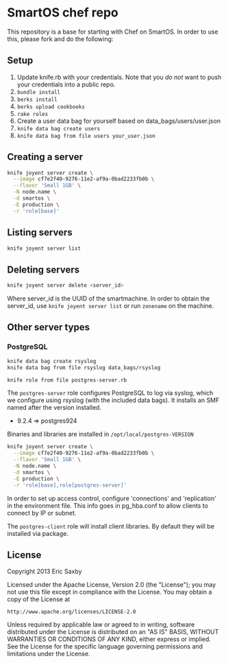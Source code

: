 SmartOS chef repo
=================

This repository is a base for starting with Chef on SmartOS. In
order to use this, please fork and do the following:

## Setup

1. Update knife.rb with your credentials. Note that you *do not*
   want to push your credentials into a public repo.
2. `bundle install`
3. `berks install`
4. `berks upload cookbooks`
5. `rake roles`
6. Create a user data bag for yourself based on
   data_bags/users/user.json
7. `knife data bag create users`
8. `knife data bag from file users your_user.json`

## Creating a server

```bash
knife joyent server create \
  --image cf7e2f40-9276-11e2-af9a-0bad2233fb0b \
  --flavor 'Small 1GB' \
  -N node.name \
  -d smartos \
  -E production \
  -r 'role[base]'
```

## Listing servers

```bash
knife joyent server list
```

## Deleting servers

```bash
knife joyent server delete <server_id>
```

Where server_id is the UUID of the smartmachine. In order to obtain
the server_id, use `knife joyent server list` or run `zonename` on
the machine. 

## Other server types

### PostgreSQL

```bash
knife data bag create rsyslog
knife data bag from file rsyslog data_bags/rsyslog

knife role from file postgres-server.rb
```

The `postgres-server` role configures PostgreSQL to log via syslog,
which we configure using rsyslog (with the included data bags). 
It installs an SMF named after the version installed.

* 9.2.4 => postgres924

Binaries and libraries are installed in `/opt/local/postgres-VERSION`

```bash
knife joyent server create \
  --image cf7e2f40-9276-11e2-af9a-0bad2233fb0b \
  --flavor 'Small 1GB' \
  -N node.name \
  -d smartos \
  -E production \
  -r 'role[base],role[postgres-server]'
```

In order to set up access control, configure 'connections' and
'replication' in the environment file. This info goes in pg_hba.conf
to allow clients to connect by IP or subnet.

The `postgres-client` role will install client libraries. By default
they will be installed via package.

## License

Copyright 2013 Eric Saxby

Licensed under the Apache License, Version 2.0 (the "License");
you may not use this file except in compliance with the License.
You may obtain a copy of the License at

    http://www.apache.org/licenses/LICENSE-2.0

Unless required by applicable law or agreed to in writing, software
distributed under the License is distributed on an "AS IS" BASIS,
WITHOUT WARRANTIES OR CONDITIONS OF ANY KIND, either express or implied.
See the License for the specific language governing permissions and
limitations under the License.

